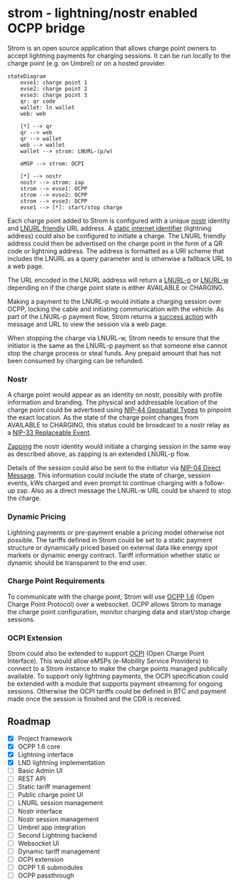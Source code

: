 # strom - lightning/nostr enabled OCPP bridge

Strom is an open source application that allows charge point owners to accept lightning payments for charging sessions. It can be run locally to the charge point (e.g. on Umbrel) or on a hosted provider.

```mermaid
stateDiagram
    evse1: charge point 1
    evse2: charge point 2
    evse3: charge point 3
    qr: qr code
    wallet: ln wallet
    web: web

    [*] --> qr
    qr --> web
    qr --> wallet
    web --> wallet
    wallet --> strom: LNURL-(p/w)

    eMSP --> strom: OCPI

    [*] --> nostr
    nostr --> strom: zap 
    strom --> evse1: OCPP
    strom --> evse2: OCPP
    strom --> evse3: OCPP
    evse1 --> [*]: start/stop charge

```

Each charge point added to Strom is configured with a unique [nostr](https://github.com/nostr-protocol/nostr) identity and [LNURL friendly](https://github.com/lnurl/luds/blob/luds/01.md#fallback-scheme) URL address. A [static internet identifier](https://github.com/lnurl/luds/blob/luds/16.md) (lightning address) could also be configured to initiate a charge. The LNURL friendly address could then be advertised on the charge point in the form of a QR code or lightning address. The address is formatted as a URI scheme that includes the LNURL as a query parameter and is otherwise a fallback URL to a web page.

The URL encoded in the LNURL address will return a [LNURL-p](https://github.com/lnurl/luds/blob/luds/06.md) or [LNURL-w](https://github.com/lnurl/luds/blob/luds/03.md) depending on if the charge point state is either AVAILABLE or CHARGING. 

Making a payment to the LNURL-p would initiate a charging session over OCPP, locking the cable and initiating communication with the vehicle. As part of the LNURL-p payment flow, Strom returns a [success action](https://github.com/lnurl/luds/blob/luds/09.md) with message and URL to view the session via a web page. 

When stopping the charge via LNURL-w, Strom needs to ensure that the initiator is the same as the LNURL-p payment so that someone else cannot stop the charge process or steal funds. Any prepaid amount that has not been consumed by charging can be refunded.

### Nostr

A charge point would appear as an identity on nostr, possibly with profile information and branding. The physical and addressable location of the charge point could be advertised using [NIP-44 Geospatial Types](https://github.com/rossbates/nips/blob/master/44.md) to pinpoint the exact location.  As the state of the charge point changes from AVAILABLE to CHARGING, this status could be broadcast to a nostr relay as a [NIP-33 Replaceable Event](https://github.com/nostr-protocol/nips/blob/master/33.md).

[Zapping](https://github.com/nostr-protocol/nips/blob/master/57.md) the nostr identity would initiate a charging session in the same way as described above, as zapping is an extended LNURL-p flow.

Details of the session could also be sent to the initiator via [NIP-04 Direct Message](https://github.com/nostr-protocol/nips/blob/master/04.md). This information could include the state of charge, session events, kWs charged and even prompt to continue charging with a follow-up zap. Also as a direct message the LNURL-w URL could be shared to stop the charge.

### Dynamic Pricing

Lightning payments or pre-payment enable a pricing model otherwise not possible. The tariffs defined in Strom could be set to a static payment structure or dynamically priced based on external data like energy spot markets or dynamic energy contract. Tariff information whether static or dynamic should be transparent to the end user.

### Charge Point Requirements

To communicate with the charge point, Strom will use [OCPP 1.6](https://github.com/mobilityhouse/ocpp/tree/master/docs/v16) (Open Charge Point Protocol) over a websocket. OCPP allows Strom to manage the charge point configuration, monitor charging data and start/stop charge sessions.

### OCPI Extension

Strom could also be extended to support [OCPI](https://github.com/ocpi/ocpi) (Open Charge Point Interface). This would allow eMSPs (e-Mobility Service Providers) to connect to a Strom instance to make the charge points managed publically available. To support only lightning payments, the OCPI specification could be extended with a module that supports payment streaming for ongoing sessions. Otherwise the OCPI tariffs could be defined in BTC and payment made once the session is finished and the CDR is received.

## Roadmap

- [x] Project framework
- [x] OCPP 1.6 core
- [x] Lightning interface
- [x] LND lightning implementation
- [ ] Basic Admin UI
- [ ] REST API
- [ ] Static tariff management
- [ ] Public charge point UI
- [ ] LNURL session management
- [ ] Nostr interface
- [ ] Nostr session management
- [ ] Umbrel app integration
- [ ] Second Lightning backend
- [ ] Websocket UI
- [ ] Dynamic tariff management
- [ ] OCPI extension
- [ ] OCPP 1.6 submodules
- [ ] OCPP passthrough

